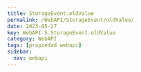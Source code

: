 ```yaml
---
title: StorageEvent.oldValue
permalink: /WebAPI/StorageEvent/oldValue/
date: 2023-05-27
key: WebAPI.S.StorageEvent.oldValue
category: WebAPI
tags: [propiedad webapi]
sidebar:
  nav: webapi
---
```

